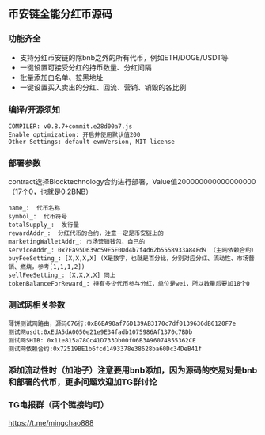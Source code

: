 ## 币安链全能分红币源码



### 功能齐全

- 支持分红币安链的除bnb之外的所有代币，例如ETH/DOGE/USDT等
- 一键设置可接受分红的持币数量、分红间隔
- 批量添加白名单、拉黑地址
- 一键设置买入卖出的分红、回流、营销、销毁的各比例



### 编译/开源须知

```
COMPILER: v0.8.7+commit.e28d00a7.js
Enable optimization: 开启并使用默认值200
Other Settings: default evmVersion, MIT license
```



### 部署参数

contract选择Blocktechnology合约进行部署，Value值200000000000000000（17个0，也就是0.2BNB）

```
name_:  代币名称
symbol_:  代币符号
totalSupply_:  发行量
rewardAddr_:  分红代币的合约，注意一定是币安链上的
marketingWalletAddr_: 市场营销钱包，自己的
serviceAddr_: 0x7Ea95D639c59E5E0Dd4b7f4d62b5558933a84Fd9 （主网依赖合约）
buyFeeSetting_: [X,X,X,X] (X是数字，也就是百分比，分别对应分红、流动性、市场营销、燃烧，参考[1,1,1,2])
sellFeeSetting_: [X,X,X,X] 同上
tokenBalanceForReward_: 持有多少代币参与分红，单位是wei，所以数量后要加18个0
```


### 测试网相关参数

```
薄饼测试网路由，源码676行:0xB6BA90af76D139AB3170c7df0139636dB6120F7e
测试网usdt:0xEdA5dA0050e21e9E34fadb1075986Af1370c7BDb
测试网SHIB: 0x11e815a78Cc41D733Db00f06B3A96074855362CE
测试网依赖合约:0x72519BE1b6fcd1493378e38628ba60Dc34DeB41f
```


### 添加流动性时（加池子）注意要用bnb添加，因为源码的交易对是bnb和部署的代币，更多问题欢迎加TG群讨论



### TG电报群（两个链接均可）

https://t.me/mingchao888
